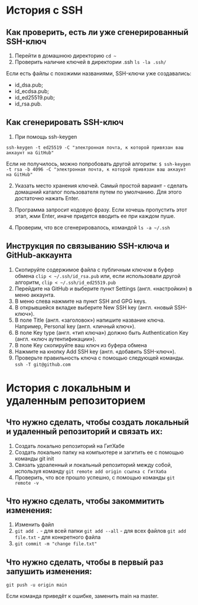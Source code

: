 # История с SSH
## Как проверить, есть ли уже сгенерированный SSH-ключ
1. Перейти в домашнюю директорию
```cd ~```
2. Проверить наличие ключей в директории .ssh
```ls -la .ssh/```

Если есть файлы с похожими названиями, SSH-ключи уже создавались:
- id_dsa.pub;
- id_ecdsa.pub;
- id_ed25519.pub;
- id_rsa.pub.

## Как сгенерировать SSH-ключ
1. При помощь ssh-keygen

```ssh-keygen -t ed25519 -C "электронная почта, к которой привязан ваш аккаунт на GitHub"```

Если не получилось, можно попробовать другой алгоритм:
```$ ssh-keygen -t rsa -b 4096 -C "электронная почта, к которой привязан ваш аккаунт на GitHub"```

2. Указать место хранения ключей. Самый простой вариант - сделать домашний каталог пользователя путем по умолчанию. Для этого достаточно нажать Enter.

3. Программа запросит кодовую фразу. Если хочешь пропустить этот этап, жми Enter, иначе придется вводить ее при каждом пуше.

4. Проверим, что все сгенерировалось, командой
```ls -a ~/.ssh```

## Инструкция по связыванию SSH-ключа и GitHub-аккаунта
1. Скопируйте содержимое файла с публичным ключом в буфер обмена
```clip < ~/.ssh/id_rsa.pub```
или, если использовали другой алгоритм,
```clip < ~/.ssh/id_ed25519.pub```
2. Перейдите на GitHub и выберите пункт Settings (англ. «настройки») в меню аккаунта.
3. В меню слева нажмите на пункт SSH and GPG keys.
4. В открывшейся вкладке выберите New SSH key (англ. «новый SSH-ключ»).
5. В поле Title (англ. «заголовок») напишите название ключа. Например, Personal key (англ. «личный ключ»).
6. В поле Key type (англ. «тип ключа») должно быть Authentication Key (англ. «ключ аутентификации»).
7. В поле Key скопируйте ваш ключ из буфера обмена
8. Нажмите на кнопку Add SSH key (англ. «добавить SSH-ключ»).
9. Проверьте правильность ключа с помощью следующей команды.
```ssh -T git@github.com```

# История с локальным и удаленным репозиторием

## Что нужно сделать, чтобы создать локальный и удаленный репозиторий и связать их:
1. Создать локально репозиторий на ГитХабе
2. Создать локально папку на компьютере и загитить ее с помощью команды git init
3. Связать удоаленный и локальный репозиторий между собой, используя команду
```git remote add origin ссылка с ГитХаба```
4. Проверить, что все прошло успешно, с помощью команды
```git remote -v```

## Что нужно сделать, чтобы  закоммитить изменения:
1. Изменить файл
2. ```git add .``` - для всей папки
```git add --all``` - для всех файлов
```git add file.txt``` - для конкретного файла
3. ```git commit -m "change file.txt"```

## Что нужно сделать, чтобы в первый раз запушить изменения:
```git push -u origin main```

Если команда приведёт к ошибке, заменить main на master.